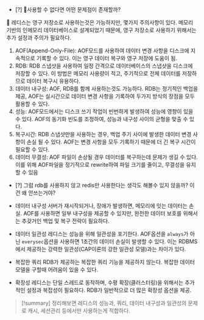 - [?] 🤔사용할 수 없다면 어떤 문제점이 존재할까?

🤖
레디스는 영구 저장소로 사용하는것은 가능하지만, 몇가지 주의사항이 있다.
메모리 기반의 인메모리 데이터베이스로 설계되었기 때문에, 영구 저장소로 사용하기 위해서는 추가 설정과 주의가 필요하다.

1. AOF(Append-Only-File): AOF모드를 사용하여 데이터 변경 사항을 디스크에 지속적으로 기록할 수 있다. 이는 영구 데이터 복구와 영구 저장에 도움이 됨.
2. RDB: RDB 스냅샷을 사용하여 일정 간격으로 데이터베이스의 스냅샷을 디스크에 저장할 수 있다. 이 방법은 메모리 사용량이 적고, 주기적으로 전체 데이터를 저장하므로 데이터 복구시 유용하다.
3. 데이터 내구성: AOF, RDB를 함께 사용하는것도 가능하다.
   RDB는 정기적인 백업을 제공, AOF는 실시간으로 데이터 변경 사항을 기록하여 두가지 방식의 장점을 모두 활용할 수 있다.
4. 성능: AOF모드에서는 디스크 쓰기 작업이 빈번하게 발생하여 성능에 영향이 있을 수 있다.
   AOF의 동기화 빈도를 조정하여, 성능과 내구성 사이의 균형을 맞출 수 있다.
5. 복구시간: RDB 스냅샷만을 사용하는 경우, 백업 주기 사이에 발생한 데이터 변경 사항이 손실 될 수 있다. AOF는 변경 사항을 모두 기록하기 때문에 더 긴 복구 시간이 필요할 수 있다.
6. 데이터 무결성: AOF 파일이 손상될 경우 데이터를 복구하는데 문제가 생길 수 있다. 이를 위해 AOF파일을 정기적으로 rewrite하여 파일 크기를 줄이고, 무결성을 유지할 수 있음

- [?] 그럼 rdb를 사용하지 않고 redis만 사용한다는 생각도 해볼수 있지 않을까? 이건 왜 안쓰는거야?

- 데이터 내구성
  서버가 재시작되거나, 장애가 발생하면, 메모리에 잇는 데이터는 손실.
  AOF를 사용하면 일부 내구성을 제공할 수 있지만, 완전한 데이터 보호를 위해서는 추갖거인 백업 및 복구 전략이 필요하다.
- 데이터 일관성
	레디스는 성능을 위해 일관성을 포기한다. AOF옵션을 `always`가 아닌 `everysec`옵션을 사용하면 1초간의 데이터 손실이 발생할 수 있다.
	이는 RDBMS에서 제공하는 강력한 일관성(CAP이론의 강한 일관성 모델)과는 차이가 있다.
- 복잡한 쿼리
  RDB가 제공하는 복잡한 쿼리 기능을 제공하지 않는다. 복잡한 데이터 모델을 구할때 어려움이 있을 수 있다.
- 확장성
	레디스는 단일 스레드로 동작하며, 수평 확장(클러스터링)을 위해서는 추가적인 설정과 복잡성이 필요하다.
	RDB가 일반적으로 더 많은 확장성 옵션을 제공.

> [!summary] 정리해보면
> 레디스의 성능과, 쿼리, 데이터 내구성과 일관성의 문제로 캐시, 세션관리 등에서만 사용하는게 적합하다.
